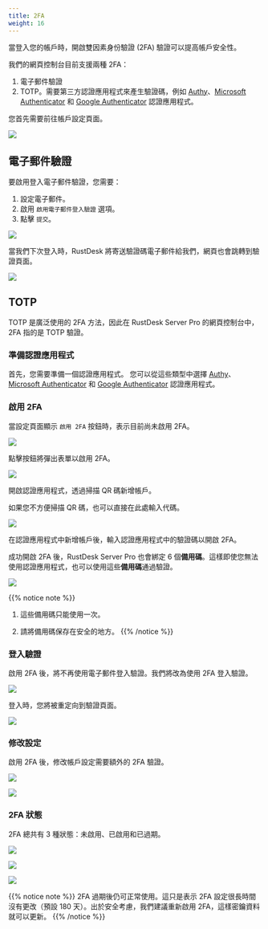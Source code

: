 ```yaml
---
title: 2FA
weight: 16
---
```


當登入您的帳戶時，開啟雙因素身份驗證 (2FA) 驗證可以提高帳戶安全性。

我們的網頁控制台目前支援兩種 2FA：

1. 電子郵件驗證
2. TOTP。需要第三方認證應用程式來產生驗證碼，例如 [Authy](https://authy.com)、[Microsoft Authenticator](https://www.microsoft.com/en-us/security/mobile-authenticator-app/) 和 [Google Authenticator](https://play.google.com/store/apps/details?id=com.google.android.apps.authenticator2) 認證應用程式。

您首先需要前往帳戶設定頁面。

![](/docs/en/self-host/rustdesk-server-pro/2fa/images/1-settings-account.png)

## 電子郵件驗證

要啟用登入電子郵件驗證，您需要：

1. 設定電子郵件。
2. 啟用 `啟用電子郵件登入驗證` 選項。
3. 點擊 `提交`。

![](/docs/en/self-host/rustdesk-server-pro/2fa/images/2-2fa-email-1.png)

當我們下次登入時，RustDesk 將寄送驗證碼電子郵件給我們，網頁也會跳轉到驗證頁面。

![](/docs/en/self-host/rustdesk-server-pro/2fa/images/2-2fa-email-2.png)

## TOTP

TOTP 是廣泛使用的 2FA 方法，因此在 RustDesk Server Pro 的網頁控制台中，2FA 指的是 TOTP 驗證。

### 準備認證應用程式

首先，您需要準備一個認證應用程式。
您可以從這些類型中選擇 [Authy](https://authy.com)、[Microsoft Authenticator](https://www.microsoft.com/en-us/security/mobile-authenticator-app/) 和 [Google Authenticator](https://play.google.com/store/apps/details?id=com.google.android.apps.authenticator2) 認證應用程式。

### 啟用 2FA

當設定頁面顯示 `啟用 2FA` 按鈕時，表示目前尚未啟用 2FA。

![](/docs/en/self-host/rustdesk-server-pro/2fa/images/3-2fa-enable-1.png)

點擊按鈕將彈出表單以啟用 2FA。

![](/docs/en/self-host/rustdesk-server-pro/2fa/images/3-2fa-enable-2.png)

開啟認證應用程式，透過掃描 QR 碼新增帳戶。

如果您不方便掃描 QR 碼，也可以直接在此處輸入代碼。

![](/docs/en/self-host/rustdesk-server-pro/2fa/images/3-2fa-enable-3.png)

在認證應用程式中新增帳戶後，輸入認證應用程式中的驗證碼以開啟 2FA。

成功開啟 2FA 後，RustDesk Server Pro 也會綁定 6 個**備用碼**。這樣即使您無法使用認證應用程式，也可以使用這些**備用碼**通過驗證。

![](/docs/en/self-host/rustdesk-server-pro/2fa/images/3-2fa-enable-4.png)

{{% notice note %}}
1. 這些備用碼只能使用一次。

2. 請將備用碼保存在安全的地方。
{{% /notice %}}

### 登入驗證

啟用 2FA 後，將不再使用電子郵件登入驗證。我們將改為使用 2FA 登入驗證。

![](/docs/en/self-host/rustdesk-server-pro/2fa/images/3-2fa-enable-login-5.png)

登入時，您將被重定向到驗證頁面。

![](/docs/en/self-host/rustdesk-server-pro/2fa/images/3-2fa-enable-login-6.png)

### 修改設定

啟用 2FA 後，修改帳戶設定需要額外的 2FA 驗證。

![](/docs/en/self-host/rustdesk-server-pro/2fa/images/3-2fa-settings-1.png)

![](/docs/en/self-host/rustdesk-server-pro/2fa/images/3-2fa-settings-2.png)

### 2FA 狀態

2FA 總共有 3 種狀態：未啟用、已啟用和已過期。

![](/docs/en/self-host/rustdesk-server-pro/2fa/images/3-2fa-state-not-enabled.png)

![](/docs/en/self-host/rustdesk-server-pro/2fa/images/3-2fa-state-enabled.png)

![](/docs/en/self-host/rustdesk-server-pro/2fa/images/3-2fa-state-expired.png)

{{% notice note %}}
2FA 過期後仍可正常使用。這只是表示 2FA 設定很長時間沒有更改（預設 180 天）。出於安全考慮，我們建議重新啟用 2FA，這樣密鑰資料就可以更新。
{{% /notice %}}